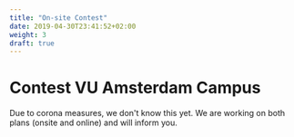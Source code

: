 ```yaml
---
title: "On-site Contest"
date: 2019-04-30T23:41:52+02:00
weight: 3
draft: true
---
```

# Contest VU Amsterdam Campus
Due to corona measures, we don't know this yet. We are working on both plans (onsite and online) and will inform you.